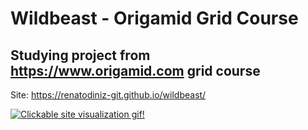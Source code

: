 # Wildbeast - Origamid Grid Course

## Studying project from https://www.origamid.com grid course 

Site:
https://renatodiniz-git.github.io/wildbeast/

[![Clickable site visualization gif!](https://raw.githubusercontent.com/RenatoDiniz-git/wildbeast/main/git-demo.gif)](https://renatodiniz-git.github.io/wildbeast/)
